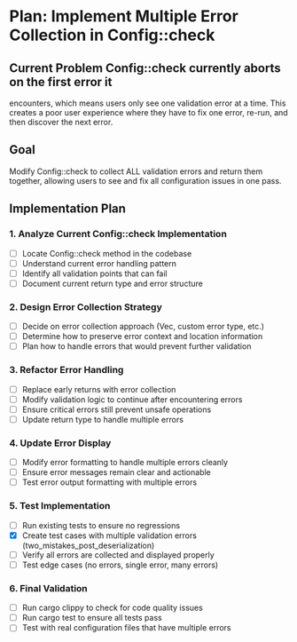 # Plan: Implement Multiple Error Collection in Config::check

## Current Problem Config::check currently aborts on the first error it
encounters, which means users only see one validation error at a time. This
creates a poor user experience where they have to fix one error, re-run, and
then discover the next error.

## Goal
Modify Config::check to collect ALL validation errors and return them together, allowing users to see and fix all configuration issues in one pass.

## Implementation Plan

### 1. Analyze Current Config::check Implementation
- [ ] Locate Config::check method in the codebase
- [ ] Understand current error handling pattern
- [ ] Identify all validation points that can fail
- [ ] Document current return type and error structure

### 2. Design Error Collection Strategy
- [ ] Decide on error collection approach (Vec<Error>, custom error type, etc.)
- [ ] Determine how to preserve error context and location information
- [ ] Plan how to handle errors that would prevent further validation

### 3. Refactor Error Handling
- [ ] Replace early returns with error collection
- [ ] Modify validation logic to continue after encountering errors
- [ ] Ensure critical errors still prevent unsafe operations
- [ ] Update return type to handle multiple errors

### 4. Update Error Display
- [ ] Modify error formatting to handle multiple errors cleanly
- [ ] Ensure error messages remain clear and actionable
- [ ] Test error output formatting with multiple errors

### 5. Test Implementation
- [ ] Run existing tests to ensure no regressions
- [x] Create test cases with multiple validation errors (two_mistakes_post_deserialization)
- [ ] Verify all errors are collected and displayed properly
- [ ] Test edge cases (no errors, single error, many errors)

### 6. Final Validation
- [ ] Run cargo clippy to check for code quality issues
- [ ] Run cargo test to ensure all tests pass
- [ ] Test with real configuration files that have multiple errors
